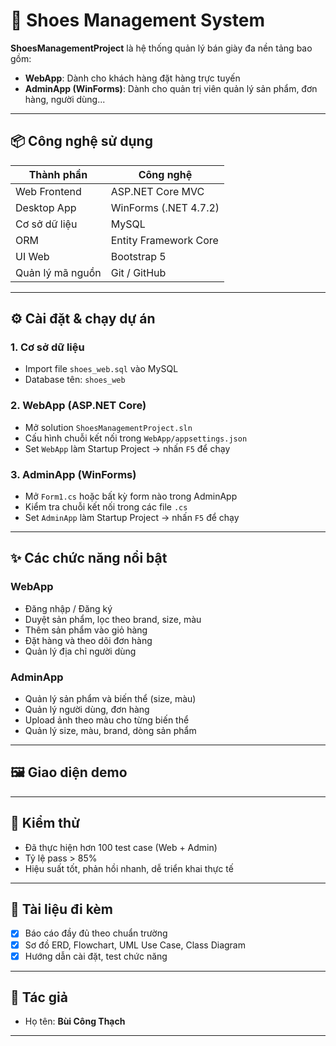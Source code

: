 # 👟 Shoes Management System

**ShoesManagementProject** là hệ thống quản lý bán giày đa nền tảng bao gồm:
- **WebApp**: Dành cho khách hàng đặt hàng trực tuyến
- **AdminApp (WinForms)**: Dành cho quản trị viên quản lý sản phẩm, đơn hàng, người dùng...

---

## 📦 Công nghệ sử dụng

| Thành phần       | Công nghệ             |
|------------------|------------------------|
| Web Frontend     | ASP.NET Core MVC       |
| Desktop App      | WinForms (.NET 4.7.2)  |
| Cơ sở dữ liệu    | MySQL                  |
| ORM              | Entity Framework Core  |
| UI Web           | Bootstrap 5            |
| Quản lý mã nguồn | Git / GitHub           |

---

## ⚙️ Cài đặt & chạy dự án

### 1. Cơ sở dữ liệu

- Import file `shoes_web.sql` vào MySQL
- Database tên: `shoes_web`

### 2. WebApp (ASP.NET Core)

- Mở solution `ShoesManagementProject.sln`
- Cấu hình chuỗi kết nối trong `WebApp/appsettings.json`
- Set `WebApp` làm Startup Project → nhấn `F5` để chạy

### 3. AdminApp (WinForms)

- Mở `Form1.cs` hoặc bất kỳ form nào trong AdminApp
- Kiểm tra chuỗi kết nối trong các file `.cs`
- Set `AdminApp` làm Startup Project → nhấn `F5` để chạy

---

## ✨ Các chức năng nổi bật

### WebApp
- Đăng nhập / Đăng ký
- Duyệt sản phẩm, lọc theo brand, size, màu
- Thêm sản phẩm vào giỏ hàng
- Đặt hàng và theo dõi đơn hàng
- Quản lý địa chỉ người dùng

### AdminApp
- Quản lý sản phẩm và biến thể (size, màu)
- Quản lý người dùng, đơn hàng
- Upload ảnh theo màu cho từng biến thể
- Quản lý size, màu, brand, dòng sản phẩm

---

## 🖼️ Giao diện demo



---

## 🧪 Kiểm thử

- Đã thực hiện hơn 100 test case (Web + Admin)
- Tỷ lệ pass > 85%
- Hiệu suất tốt, phản hồi nhanh, dễ triển khai thực tế

---

## 📄 Tài liệu đi kèm

- [x] Báo cáo đầy đủ theo chuẩn trường
- [x] Sơ đồ ERD, Flowchart, UML Use Case, Class Diagram
- [x] Hướng dẫn cài đặt, test chức năng

---

## 🙌 Tác giả

- Họ tên: **Bùi Công Thạch** 
---

